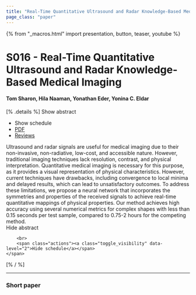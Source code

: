 ```yaml
---
title: "Real-Time Quantitative Ultrasound and Radar Knowledge-Based Medical Imaging"
page_class: "paper"
---
```


{% from "_macros.html" import presentation, button, teaser, youtube %}

# S016 - Real-Time Quantitative Ultrasound and Radar Knowledge-Based Medical Imaging

#### Tom Sharon, Hila Naaman, Yonathan Eder, Yonina C. Eldar

[% .details %]
<a class="toggle_visibility" data-selector=".abstract" data-level="3">Show abstract</a>
- <a class="toggle_visibility" data-selector=".schedule" data-level="3">Show schedule</a>
- <a href="https://openreview.net/pdf?id=B2Cb5y2A6DJ">PDF</a>
- <a href="https://openreview.net/forum?id=B2Cb5y2A6DJ">Reviews</a>

<p>
    <span class="abstract">
        Ultrasound and radar signals are useful for medical imaging due to their non-invasive, non-radiative, low-cost, and accessible nature. However, traditional imaging techniques lack resolution, contrast, and physical interpretation. Quantitative medical imaging is necessary for this purpose, as it provides a visual representation of physical characteristics. However, current techniques have drawbacks, including convergence to local minima and delayed results, which can lead to unsatisfactory outcomes. To address these limitations, we propose a neural network that incorporates the symmetries and properties of the received signals to achieve real-time quantitative mappings of physical properties. Our method achieves high accuracy using several numerical metrics for complex shapes with less than 0.15 seconds per test sample, compared to 0.75-2 hours for the competing method. 
        <br>
        <span class="actions"><a class="toggle_visibility" data-level="2">Hide abstract</a></span>
    </span>
</p>

<p>
    <span class="schedule">
        
        <br>
        <span class="actions"><a class="toggle_visibility" data-level="2">Hide schedule</a></span>
    </span>
</p>
[% / %]

---


### Short paper
